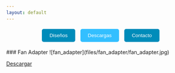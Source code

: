 ```yaml
---
layout: default
---
```

<p align="center">
  <a href="./disenos.html" style="text-decoration: none;">
    <button style="padding: 10px 20px; margin: 5px; background-color: #008CBA; color: white; border: none; border-radius: 5px;">Diseños</button>
  </a>
  <a href="./descargas.html" style="text-decoration: none;">
    <button style="padding: 10px 20px; margin: 5px; background-color: #33BFFF; color: white; border: none; border-radius: 5px;">Descargas</button>
  </a>
  <a href="./contacto.html" style="text-decoration: none;">
    <button style="padding: 10px 20px; margin: 5px; background-color: #008CBA; color: white; border: none; border-radius: 5px;">Contacto</button>
  </a>
</p>
### Fan Adapter
![fan_adapter](files/fan_adapter/fan_adapter.jpg)<br>

<a href="files/fan_adapter/fan_adapter.zip" download>Descargar</a>
